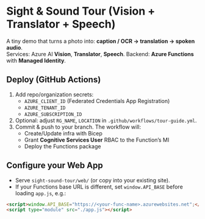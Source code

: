 # Sight & Sound Tour (Vision + Translator + Speech)

A tiny demo that turns a photo into: **caption / OCR → translation → spoken audio**.  
Services: Azure AI **Vision**, **Translator**, **Speech**. Backend: **Azure Functions** with **Managed Identity**.

## Deploy (GitHub Actions)
1. Add repo/organization secrets:
   - `AZURE_CLIENT_ID` (Federated Credentials App Registration)
   - `AZURE_TENANT_ID`
   - `AZURE_SUBSCRIPTION_ID`
2. Optional: adjust `RG_NAME`, `LOCATION` in `.github/workflows/tour-guide.yml`.
3. Commit & push to your branch. The workflow will:
   - Create/Update infra with Bicep
   - Grant **Cognitive Services User** RBAC to the Function’s MI
   - Deploy the Functions package

## Configure your Web App
- Serve `sight-sound-tour/web/` (or copy into your existing site).
- If your Functions base URL is different, set `window.API_BASE` before loading `app.js`, e.g.:

```html
<script>window.API_BASE="https://<your-func-name>.azurewebsites.net";</script>
<script type="module" src="./app.js"></script>
